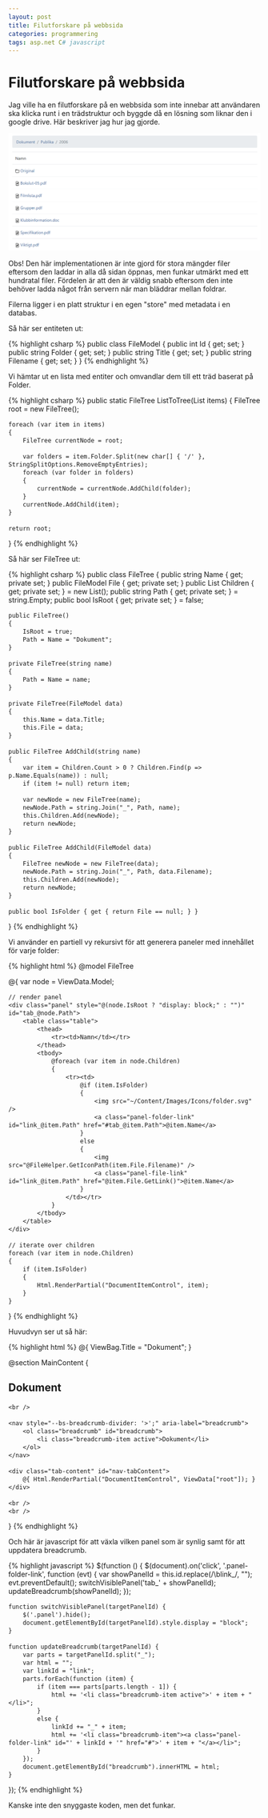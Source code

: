 ```yaml
---
layout: post
title: Filutforskare på webbsida
categories: programmering
tags: asp.net C# javascript
---
```


# Filutforskare på webbsida

Jag ville ha en filutforskare på en webbsida som inte innebar att användaren ska klicka runt i en trädstruktur och byggde då en lösning som liknar den i google drive. Här beskriver jag hur jag gjorde.

![Filutforskare på webbsida](/assets/img/filutforskare-webb.png)

Obs! Den här implementationen är inte gjord för stora mängder filer eftersom den laddar in alla då sidan öppnas, men funkar utmärkt med ett hundratal filer. Fördelen är att den är väldig snabb eftersom den inte behöver ladda något från servern när man bläddrar mellan foldrar.  

Filerna ligger i en platt struktur i en egen "store" med metadata i en databas.

Så här ser entiteten ut:

{% highlight csharp %}
public class FileModel 
{
	public int Id { get; set; }
	public string Folder { get; set; }
	public string Title { get; set; }
	public string Filename { get; set; }
}
{% endhighlight %}

Vi hämtar ut en lista med entiter och omvandlar dem till ett träd baserat på Folder.

{% highlight csharp %}
public static FileTree ListToTree(List<FileModel> items)
{
	FileTree root = new FileTree();

	foreach (var item in items)
	{
		FileTree currentNode = root;

		var folders = item.Folder.Split(new char[] { '/' }, StringSplitOptions.RemoveEmptyEntries);
		foreach (var folder in folders)
		{
			currentNode = currentNode.AddChild(folder);
		}
		currentNode.AddChild(item);
	}

	return root;
}
{% endhighlight %}

Så här ser FileTree ut:

{% highlight csharp %}
public class FileTree
{
	public string Name { get; private set; }
	public FileModel File { get; private set; }
	public List<FileTree> Children { get; private set; } = new List<FileTree>();
	public string Path { get; private set; } = string.Empty;
	public bool IsRoot { get; private set; } = false;

	public FileTree()
	{
		IsRoot = true;
		Path = Name = "Dokument";
	}

	private FileTree(string name)
	{
		Path = Name = name;
	}

	private FileTree(FileModel data)
	{
		this.Name = data.Title;
		this.File = data;
	}

	public FileTree AddChild(string name)
	{
		var item = Children.Count > 0 ? Children.Find(p => p.Name.Equals(name)) : null;
		if (item != null) return item;

		var newNode = new FileTree(name);
		newNode.Path = string.Join("_", Path, name); 
		this.Children.Add(newNode);
		return newNode;
	}

	public FileTree AddChild(FileModel data)
	{
		FileTree newNode = new FileTree(data);
		newNode.Path = string.Join("_", Path, data.Filename); 
		this.Children.Add(newNode);
		return newNode;
	}

	public bool IsFolder { get { return File == null; } }
}
{% endhighlight %}


Vi använder en partiell vy rekursivt för att generera paneler med innehållet för varje folder:

{% highlight html %}
@model FileTree

@{
	var node = ViewData.Model;

	// render panel
	<div class="panel" style="@(node.IsRoot ? "display: block;" : "")" id="tab_@node.Path">
		<table class="table">
			<thead>
				<tr><td>Namn</td></tr>
			</thead>
			<tbody>
				@foreach (var item in node.Children)
				{
					<tr><td>
						@if (item.IsFolder)
						{
							<img src="~/Content/Images/Icons/folder.svg" />
							<a class="panel-folder-link" id="link_@item.Path" href="#tab_@item.Path">@item.Name</a>
						}
						else
						{
							<img src="@FileHelper.GetIconPath(item.File.Filename)" />
							<a class="panel-file-link" id="link_@item.Path" href="@item.File.GetLink()">@item.Name</a>
						}
					</td></tr>
				}
			</tbody>
		</table>
	</div>

	// iterate over children
	foreach (var item in node.Children)
	{
		if (item.IsFolder)
		{
			Html.RenderPartial("DocumentItemControl", item);
		}
	}
}
{% endhighlight %}

Huvudvyn ser ut så här:

{% highlight html %}
@{
	ViewBag.Title = "Dokument";
}

@section MainContent
{
	<h2>Dokument</h2>

	<br />

	<nav style="--bs-breadcrumb-divider: '>';" aria-label="breadcrumb">
		<ol class="breadcrumb" id="breadcrumb">
			<li class="breadcrumb-item active">Dokument</li>
		</ol>
	</nav>

	<div class="tab-content" id="nav-tabContent">
		@{ Html.RenderPartial("DocumentItemControl", ViewData["root"]); }
	</div>

	<br />
	<br />
}
{% endhighlight %}

Och här är javascript för att växla vilken panel som är synlig samt för att uppdatera breadcrumb.

{% highlight javascript %}
$(function () {
	$(document).on('click', '.panel-folder-link', function (evt) {
		var showPanelId = this.id.replace(/\blink_/, "");
		evt.preventDefault();
		switchVisiblePanel('tab_' + showPanelId);
		updateBreadcrumb(showPanelId);
	});

	function switchVisiblePanel(targetPanelId) {
		$('.panel').hide();
		document.getElementById(targetPanelId).style.display = "block";
	}

	function updateBreadcrumb(targetPanelId) {
		var parts = targetPanelId.split("_");
		var html = "";
		var linkId = "link";
		parts.forEach(function (item) {
			if (item === parts[parts.length - 1]) {
				html += '<li class="breadcrumb-item active">' + item + "</li>";
			}
			else {
				linkId += "_" + item;
				html += '<li class="breadcrumb-item"><a class="panel-folder-link" id="' + linkId + '" href="#">' + item + "</a></li>";
			}
		});
		document.getElementById("breadcrumb").innerHTML = html;
	}
});
{% endhighlight %}

Kanske inte den snyggaste koden, men det funkar.
